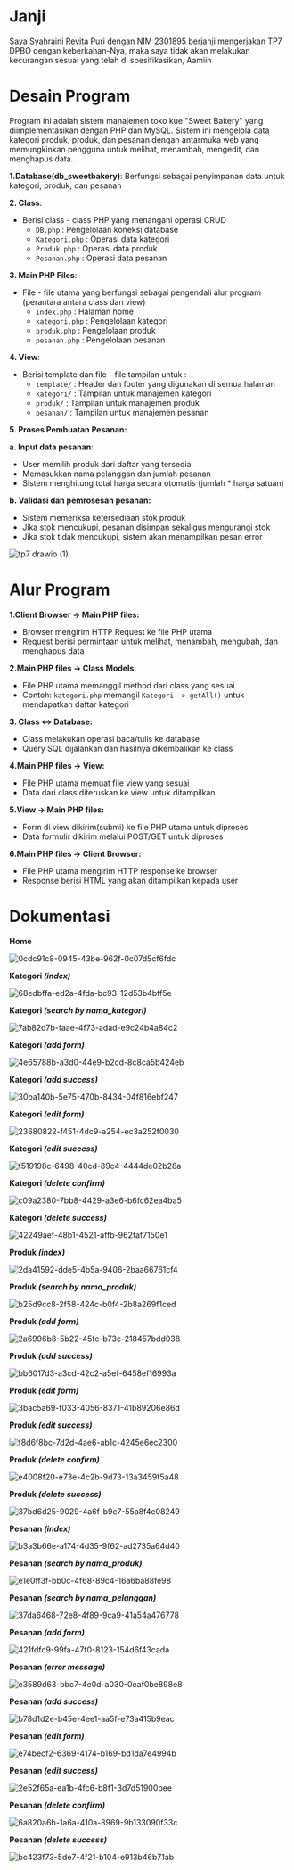 # Janji
Saya Syahraini Revita Puri dengan NIM 2301895 berjanji mengerjakan TP7 DPBO dengan keberkahan-Nya, maka saya tidak akan melakukan kecurangan sesuai yang telah di spesifikasikan, Aamiin

# Desain Program
Program ini adalah sistem manajemen toko kue "Sweet Bakery" yang diimplementasikan dengan PHP dan MySQL. Sistem ini mengelola data kategori produk, produk, dan pesanan dengan antarmuka web yang memungkinkan pengguna untuk melihat, menambah, mengedit, dan menghapus data.


**1.Database(db_sweetbakery)**: Berfungsi sebagai penyimpanan data untuk kategori, produk, dan pesanan


**2. Class**:

- Berisi class - class PHP yang menangani operasi CRUD
  - `DB.php` : Pengelolaan koneksi database
  - `Kategori.php` : Operasi data kategori
  - `Produk.php` : Operasi data produk
  - `Pesanan.php` : Operasi data pesanan


**3. Main PHP Files**:

- File - file utama yang berfungsi sebagai pengendali alur program (perantara antara class dan view)
  - `index.php` : Halaman home
  - `kategori.php` : Pengelolaan kategori
  - `produk.php` : Pengelolaan produk
  - `pesanan.php` : Pengelolaan pesanan


**4. View**:

- Berisi template dan file - file tampilan untuk :
  - `template/` : Header dan footer yang digunakan di semua halaman
  - `kategori/` : Tampilan untuk manajemen kategori
  - `produk/` : Tampilan untuk manajemen produk
  - `pesanan/` : Tampilan untuk manajemen pesanan


**5. Proses Pembuatan Pesanan:**

**a. Input data pesanan**: 
- User memilih produk dari daftar yang tersedia
- Memasukkan nama pelanggan dan jumlah pesanan
- Sistem menghitung total harga secara otomatis (jumlah * harga satuan)

**b. Validasi dan pemrosesan pesanan:**
- Sistem memeriksa ketersediaan stok produk
- Jika stok mencukupi, pesanan disimpan sekaligus mengurangi stok
- Jika stok tidak mencukupi, sistem akan menampilkan pesan error
  
![tp7 drawio (1)](https://github.com/user-attachments/assets/9effa3a7-472f-42d6-9207-3e46e6158ae3)

# Alur Program
**1.Client Browser -> Main PHP files:**
- Browser mengirim HTTP Request ke file PHP utama
- Request berisi permintaan untuk melihat, menambah, mengubah, dan menghapus data

**2.Main PHP files -> Class Models:**
- File PHP utama memanggil method dari class yang sesuai
- Contoh: `kategori.php` memangil `Kategori -> getAll()` untuk mendapatkan daftar kategori

**3. Class <-> Database:**
- Class melakukan operasi baca/tulis ke database
- Query SQL dijalankan dan hasilnya dikembalikan ke class

**4.Main PHP files -> View:**
- File PHP utama memuat file view yang sesuai
- Data dari class diteruskan ke view untuk ditampilkan

**5.View -> Main PHP files:**
- Form di view dikirim(submi) ke file PHP utama untuk diproses
- Data formulir dikirim melalui POST/GET untuk diproses

**6.Main PHP files -> Client Browser:**
- File PHP utama mengirim HTTP response ke browser
- Response berisi HTML yang akan ditampilkan kepada user

# Dokumentasi
**Home**

![0cdc91c8-0945-43be-962f-0c07d5cf6fdc](https://github.com/user-attachments/assets/cb3e2375-2861-4fed-9b20-f7fc85198641)

**Kategori *(index)***

![68edbffa-ed2a-4fda-bc93-12d53b4bff5e](https://github.com/user-attachments/assets/e238c706-aa37-4180-87c2-cbde609f433e)

**Kategori *(search by nama_kategori)***

![7ab82d7b-faae-4f73-adad-e9c24b4a84c2](https://github.com/user-attachments/assets/3c9f0f21-aa03-4c2d-87c5-f74cebfea46f)

**Kategori *(add form)***

![4e65788b-a3d0-44e9-b2cd-8c8ca5b424eb](https://github.com/user-attachments/assets/866e0de8-90f0-4135-8604-26e0ca1c35cd)

**Kategori *(add success)***

![30ba140b-5e75-470b-8434-04f816ebf247](https://github.com/user-attachments/assets/daf645d6-3650-4a29-8ccb-a880a5c651e0)

**Kategori *(edit form)***

![23680822-f451-4dc9-a254-ec3a252f0030](https://github.com/user-attachments/assets/9e5e25aa-85c7-47ce-a0f2-52de6836fbb6)

**Kategori *(edit success)***

![f519198c-6498-40cd-89c4-4444de02b28a](https://github.com/user-attachments/assets/75d4e4db-9fc2-4bdf-bcb9-df9ca1dc1c1e)

**Kategori *(delete confirm)***

![c09a2380-7bb8-4429-a3e6-b6fc62ea4ba5](https://github.com/user-attachments/assets/2e1ee301-3adf-434c-b0e9-39758ede27b9)

**Kategori *(delete success)***

![42249aef-48b1-4521-affb-962faf7150e1](https://github.com/user-attachments/assets/169a43c6-0d64-47c2-8b3d-125c0e46dfd2)

**Produk *(index)***

![2da41592-dde5-4b5a-9406-2baa66761cf4](https://github.com/user-attachments/assets/e8084fa4-2e9a-4ada-bcc8-a6762417cdb6)

**Produk *(search by nama_produk)***

![b25d9cc8-2f58-424c-b0f4-2b8a269f1ced](https://github.com/user-attachments/assets/8dd86f33-ba1f-4369-80a0-00fcee15a7aa)

**Produk *(add form)***

![2a6996b8-5b22-45fc-b73c-218457bdd038](https://github.com/user-attachments/assets/c9241d9f-f049-43e9-ad60-97410b11e1ed)

**Produk *(add success)***

![bb6017d3-a3cd-42c2-a5ef-6458ef16993a](https://github.com/user-attachments/assets/e0e10c59-d530-475f-aab7-202ff80923aa)

**Produk *(edit form)***

![3bac5a69-f033-4056-8371-41b89206e86d](https://github.com/user-attachments/assets/becc2187-7472-4ecf-b6fa-b84d93b4d2f6)

**Produk *(edit success)***

![f8d6f8bc-7d2d-4ae6-ab1c-4245e6ec2300](https://github.com/user-attachments/assets/a6c4b3e0-85cb-4c42-bad6-851663d8acc6)

**Produk *(delete confirm)***

![e4008f20-e73e-4c2b-9d73-13a3459f5a48](https://github.com/user-attachments/assets/62ab98f7-c6f4-4c3e-863f-781a4cdfff2a)

**Produk *(delete success)***

![37bd6d25-9029-4a6f-b9c7-55a8f4e08249](https://github.com/user-attachments/assets/a9c7142a-38f5-4f0a-a500-3254b2d9388b)

**Pesanan *(index)***

![b3a3b66e-a174-4d35-9f62-ad2735a64d40](https://github.com/user-attachments/assets/5a2e7e26-294f-4d36-b126-d00ffef07078)

**Pesanan *(search by nama_produk)***

![e1e0ff3f-bb0c-4f68-89c4-16a6ba88fe98](https://github.com/user-attachments/assets/4cfa0f09-97e5-4783-82b6-34f0b965c730)

**Pesanan *(search by nama_pelanggan)***

![37da6468-72e8-4f89-9ca9-41a54a476778](https://github.com/user-attachments/assets/6a1b0897-d0f1-4efc-b254-b1b8a6760f71)

**Pesanan *(add form)***

![421fdfc9-99fa-47f0-8123-154d6f43cada](https://github.com/user-attachments/assets/2c7db0cf-c1b1-4874-988d-38d405eef3e2)

**Pesanan *(error message)***

![e3589d63-bbc7-4e0d-a030-0eaf0be898e8](https://github.com/user-attachments/assets/de1d58ab-dd19-421d-95f0-a94e65532b5b)

**Pesanan *(add success)***

![b78d1d2e-b45e-4ee1-aa5f-e73a415b9eac](https://github.com/user-attachments/assets/0f9ee88f-72fa-4e8d-8afa-65930ed4e674)

**Pesanan *(edit form)***

![e74becf2-6369-4174-b169-bd1da7e4994b](https://github.com/user-attachments/assets/1ed481b6-80cb-44b7-8754-35684371472b)

**Pesanan *(edit success)***

![2e52f65a-ea1b-4fc6-b8f1-3d7d51900bee](https://github.com/user-attachments/assets/1bc4bb3e-1c5e-405e-81fa-738b4703652c)

**Pesanan *(delete confirm)***

![6a820a6b-1a6a-410a-8969-9b133090f33c](https://github.com/user-attachments/assets/0b9d0800-245e-4209-a20a-1445f97bae98)

**Pesanan *(delete success)***

![bc423f73-5de7-4f21-b104-e913b46b71ab](https://github.com/user-attachments/assets/f9364afb-eac3-4345-8688-eb2ed818920c)

